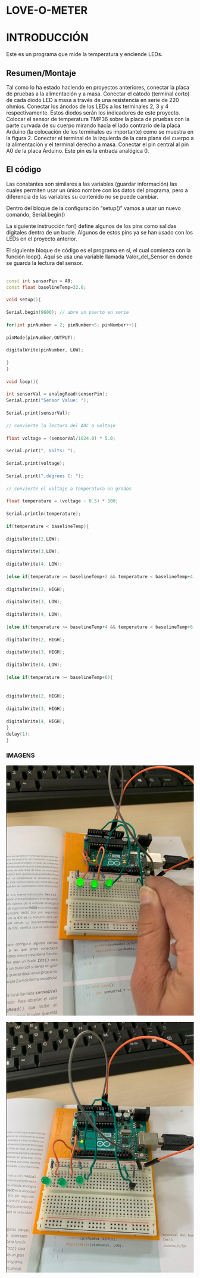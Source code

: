 # LOVE-O-METER

# INTRODUCCIÓN

Este es un programa que mide la temperatura y enciende LEDs.

## Resumen/Montaje

 Tal como lo ha estado haciendo en proyectos anteriores, conectar la placa de 
 pruebas a la alimentación y a masa.
 Conectar el cátodo (terminal corto) de cada diodo LED a masa a través de una 
 resistencia en serie de 220 ohmios. Conectar los ánodos de los LEDs  a los 
 terminales 2, 3 y 4 respectivamente. Estos diodos serán los indicadores de este 
 proyecto.
 Colocar el sensor de temperatura TMP36 sobre la placa de pruebas con la parte 
 curvada de su cuerpo mirando hacía el lado contrario de la placa Arduino (la 
 colocación de los terminales es importante) como se muestra en la figura 2. 
 Conectar el terminal de la izquierda de la cara plana del cuerpo a la alimentación 
 y el terminal derecho a masa. Conectar el pin central al pin A0 de la placa 
 Arduino. Este pin es la entrada analógica 0.

 ## El código 

 Las constantes son similares a las variables (guardar información) las cuales permiten usar
un único nombre con los datos del programa, pero a diferencia de las variables su 
contenido no se puede cambiar.

Dentro del bloque de la configuración “setup()” vamos a usar un nuevo comando, 
Serial.begin()

La siguiente instrucción for() define algunos de los pins como salidas digitales dentro de 
un bucle. Algunos de estos pins ya se han usado con los LEDs en el proyecto anterior. 

El siguiente bloque de código es el programa en sí, el cual comienza con la función loop(). 
Aquí se usa una variable llamada Valor_del_Sensor en donde se guarda la lectura del 
sensor.

``` C++

const int sensorPin = A0;
const float baselineTemp=32.0;

void setup(){

Serial.begin(9600); // abre un puerto en serie

for(int pinNumber = 2; pinNumber<5; pinNumber++){
  
pinMode(pinNumber,OUTPUT);

digitalWrite(pinNumber, LOW);

}
}

void loop(){

int sensorVal = analogRead(sensorPin);
Serial.print("Sensor Value: ");

Serial.print(sensorVal);

// convierte la lectura del ADC a voltaje

float voltage = (sensorVal/1024.0) * 5.0;

Serial.print(", Volts: ");

Serial.print(voltage);

Serial.print(",degrees C: ");

// convierte el voltaje a temperatura en grados

float temperature = (voltage - 0.5) * 100;

Serial.println(temperature);

if(temperature < baselineTemp){

digitalWrite(2,LOW);

digitalWrite(3,LOW);

digitalWrite(4, LOW);

}else if(temperature >= baselineTemp+2 && temperature < baselineTemp+4){

digitalWrite(2, HIGH);

digitalWrite(3, LOW);

digitalWrite(4, LOW);

}else if(temperature >= baselineTemp+4 && temperature < baselineTemp+6){

digitalWrite(2, HIGH);

digitalWrite(3, HIGH);

digitalWrite(4, LOW);

}else if(temperature >= baselineTemp+6){


digitalWrite(2, HIGH);

digitalWrite(3, HIGH);

digitalWrite(4, HIGH);
}
delay(1);
}
```
### IMAGENS


![](https://github.com/Hanzla55/Arduino/blob/main/MEDIDOR%201.png?raw=true)



![](https://github.com/Hanzla55/Arduino/blob/main/MEDIDOR%202%20.png?raw=true)
